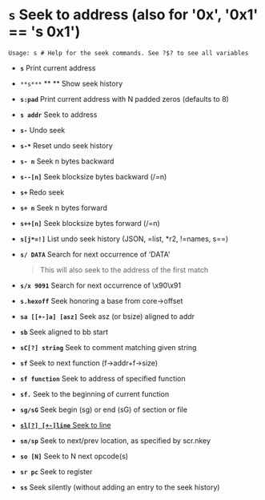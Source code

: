 <!-- TITLE: s -->

#  **`s`** Seek to address (also for '0x', '0x1' == 's 0x1')


```text
Usage: s # Help for the seek commands. See ?$? to see all variables
```


- **`s`** Print current address
- `**s***` ** ** Show seek history
- **`s:pad`** Print current address with N padded zeros (defaults to 8)
- **`s addr`** Seek to address
- **`s-`** Undo seek
- **`s-*`** Reset undo seek history
- **`s- n`** Seek n bytes backward
- **`s--[n]`** Seek blocksize bytes backward (/=n)
- **`s+`** Redo seek
- **`s+ n`** Seek n bytes forward
- **`s++[n]`** Seek blocksize bytes forward (/=n)
- **`s[j*=!]`** List undo seek history (JSON, =list, *r2, !=names, s==)
- **`s/ DATA`** Search for next occurrence of 'DATA'
  > This will also seek to the address of the first match
- **`s/x 9091`** Search for next occurrence of \x90\x91
- **`s.hexoff`** Seek honoring a base from core->offset
- **`sa [[+-]a] [asz]`** Seek asz (or bsize) aligned to addr
- **`sb`** Seek aligned to bb start
- **`sC[?] string`** Seek to comment matching given string
- **`sf`** Seek to next function (f->addr+f->size)
- **`sf function`** Seek to address of specified function
- **`sf.`** Seek to the beginning of current function
- **`sg/sG`** Seek begin (sg) or end (sG) of section or file

- [ **`sl[?] [+-]line`** Seek to line](/options/s/sl)

- **`sn/sp`** Seek to next/prev location, as specified by scr.nkey
- **`so [N]`** Seek to N next opcode(s)
- **`sr pc`** Seek to register
- **`ss`** Seek silently (without adding an entry to the seek history)
